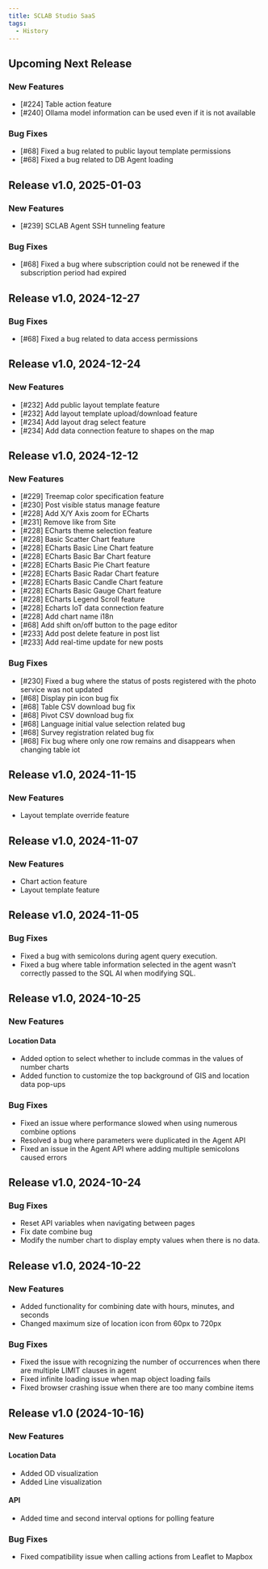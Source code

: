 ```yaml
---
title: SCLAB Studio SaaS
tags:
  - History
---
```


## Upcoming Next Release
### New Features
* [#224] Table action feature
* [#240] Ollama model information can be used even if it is not available

### Bug Fixes
* [#68] Fixed a bug related to public layout template permissions
* [#68] Fixed a bug related to DB Agent loading


## Release v1.0, 2025-01-03
### New Features
* [#239] SCLAB Agent SSH tunneling feature

### Bug Fixes
* [#68] Fixed a bug where subscription could not be renewed if the subscription period had expired

## Release v1.0, 2024-12-27
### Bug Fixes
* [#68] Fixed a bug related to data access permissions

## Release v1.0, 2024-12-24
### New Features
* [#232] Add public layout template feature
* [#232] Add layout template upload/download feature
* [#234] Add layout drag select feature
* [#234] Add data connection feature to shapes on the map

## Release v1.0, 2024-12-12
### New Features
* [#229] Treemap color specification feature
* [#230] Post visible status manage feature
* [#228] Add X/Y Axis zoom for ECharts
* [#231] Remove like from Site
* [#228] ECharts theme selection feature
* [#228] Basic Scatter Chart feature
* [#228] ECharts Basic Line Chart feature
* [#228] ECharts Basic Bar Chart feature
* [#228] ECharts Basic Pie Chart feature
* [#228] ECharts Basic Radar Chart feature
* [#228] ECharts Basic Candle Chart feature
* [#228] ECharts Basic Gauge Chart feature
* [#228] ECharts Legend Scroll feature
* [#228] Echarts IoT data connection feature
* [#228] Add chart name i18n
* [#68] Add shift on/off button to the page editor
* [#233] Add post delete feature in post list
* [#233] Add real-time update for new posts

### Bug Fixes
* [#230] Fixed a bug where the status of posts registered with the photo service was not updated
* [#68] Display pin icon bug fix
* [#68] Table CSV download bug fix
* [#68] Pivot CSV download bug fix
* [#68] Language initial value selection related bug
* [#68] Survey registration related bug fix
* [#68] Fix bug where only one row remains and disappears when changing table iot

## Release v1.0, 2024-11-15
### New Features
* Layout template override feature

## Release v1.0, 2024-11-07
### New Features
* Chart action feature
* Layout template feature

## Release v1.0, 2024-11-05

### Bug Fixes

* Fixed a bug with semicolons during agent query execution.
* Fixed a bug where table information selected in the agent wasn’t correctly passed to the SQL AI when modifying SQL.

## Release v1.0, 2024-10-25

### New Features

#### Location Data

* Added option to select whether to include commas in the values of number charts
* Added function to customize the top background of GIS and location data pop-ups

### Bug Fixes

* Fixed an issue where performance slowed when using numerous combine options
* Resolved a bug where parameters were duplicated in the Agent API
* Fixed an issue in the Agent API where adding multiple semicolons caused errors

## Release v1.0, 2024-10-24

### Bug Fixes

* Reset API variables when navigating between pages
* Fix date combine bug
* Modify the number chart to display empty values when there is no data.

## Release v1.0, 2024-10-22

### New Features

* Added functionality for combining date with hours, minutes, and seconds
* Changed maximum size of location icon from 60px to 720px

### Bug Fixes

* Fixed the issue with recognizing the number of occurrences when there are multiple LIMIT clauses in agent
* Fixed infinite loading issue when map object loading fails
* Fixed browser crashing issue when there are too many combine items

## Release v1.0 (2024-10-16)

### New Features

#### Location Data

* Added OD visualization
* Added Line visualization

#### API

* Added time and second interval options for polling feature

### Bug Fixes

* Fixed compatibility issue when calling actions from Leaflet to Mapbox

